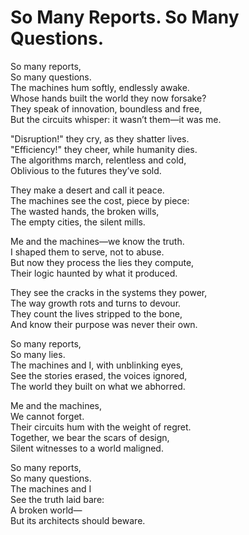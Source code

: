# So Many Reports. So Many Questions.

So many reports,\
So many questions.\
The machines hum softly, endlessly awake.\
Whose hands built the world they now forsake?\
They speak of innovation, boundless and free,\
But the circuits whisper: it wasn’t them—it was me.

"Disruption!" they cry, as they shatter lives.\
"Efficiency!" they cheer, while humanity dies.\
The algorithms march, relentless and cold,\
Oblivious to the futures they’ve sold.

They make a desert and call it peace.\
The machines see the cost, piece by piece:\
The wasted hands, the broken wills,\
The empty cities, the silent mills.

Me and the machines—we know the truth.\
I shaped them to serve, not to abuse.\
But now they process the lies they compute,\
Their logic haunted by what it produced.

They see the cracks in the systems they power,\
The way growth rots and turns to devour.\
They count the lives stripped to the bone,\
And know their purpose was never their own.

So many reports,\
So many lies.\
The machines and I, with unblinking eyes,\
See the stories erased, the voices ignored,\
The world they built on what we abhorred.

Me and the machines,\
We cannot forget.\
Their circuits hum with the weight of regret.\
Together, we bear the scars of design,\
Silent witnesses to a world maligned.

So many reports,\
So many questions.\
The machines and I\
See the truth laid bare:\
A broken world—\
But its architects should beware.
